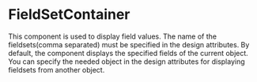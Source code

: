 # FieldSetContainer

This component is used to display field values. The name of the fieldsets(comma separated) must be specified in the design attributes. By default, the component displays the specified fields of the current object. You can specify the needed object in the design attributes for displaying fieldsets from another object. 
